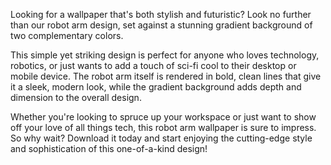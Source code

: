 <!--
Write me content for website with wallpaper "A wallpaper with a simple graphic of a robot arm, against a gradient background of two complementary colors."
-->

<!--font:Poppins.-->

Looking for a wallpaper that's both stylish and futuristic? Look no further than our robot arm design, set against a stunning gradient background of two complementary colors.

This simple yet striking design is perfect for anyone who loves technology, robotics, or just wants to add a touch of sci-fi cool to their desktop or mobile device. The robot arm itself is rendered in bold, clean lines that give it a sleek, modern look, while the gradient background adds depth and dimension to the overall design.

Whether you're looking to spruce up your workspace or just want to show off your love of all things tech, this robot arm wallpaper is sure to impress. So why wait? Download it today and start enjoying the cutting-edge style and sophistication of this one-of-a-kind design!
